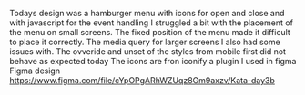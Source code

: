 Todays design was a hamburger menu with icons for open and close and with javascript for the event handling
I struggled a bit with the placement of the menu on small screens. The fixed position of the menu made it difficult to place it correctly.
The media query for larger screens I also had some issues with. The ovveride and unset of the styles from mobile first did not behave as expected today
The icons are fron iconify a plugin I used in figma
Figma design https://www.figma.com/file/cYpOPgARhWZUqz8Gm9axzv/Kata-day3b
